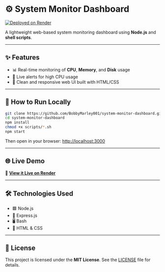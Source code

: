 # ⚙️ System Monitor Dashboard

[![Deployed on Render](https://img.shields.io/badge/Deployed%20on-Render-5f5fff?style=for-the-badge&logo=render)](https://system-monitor-dashboard-ffzl.onrender.com)

A lightweight web-based system monitoring dashboard using **Node.js** and **shell scripts**.

---

## ✨ Features

- 📊 Real-time monitoring of **CPU**, **Memory**, and **Disk** usage  
- 🚨 Live alerts for high CPU usage  
- 🧼 Clean and responsive web UI built with HTML/CSS  

---

## 🚀 How to Run Locally

```bash
git clone https://github.com/BobbyMarley001/system-monitor-dashboard.git
cd system-monitor-dashboard
npm install
chmod +x scripts/*.sh
npm start
```

Then open in your browser: [http://localhost:3000](http://localhost:3000)

---

## 🌐 Live Demo

🔗 **[View it Live on Render](https://system-monitor-dashboard-ffzl.onrender.com)**

---

## 🛠️ Technologies Used

- 🟩 Node.js  
- 🚀 Express.js  
- 🖥️ Bash  
- 🎨 HTML & CSS  

---

## 📄 License

This project is licensed under the **MIT License**. See the [LICENSE](LICENSE) file for details.

